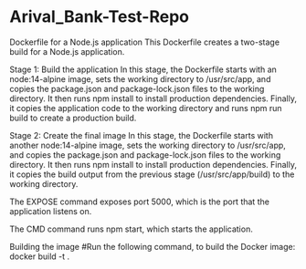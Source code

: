 # Arival_Bank-Test-Repo
Dockerfile for a Node.js application
This Dockerfile creates a two-stage build for a Node.js application.

Stage 1: Build the application
In this stage, the Dockerfile starts with an node:14-alpine image, sets the working directory to /usr/src/app, and copies the package.json and package-lock.json files to the working directory. It then runs npm install to install production dependencies. Finally, it copies the application code to the working directory and runs npm run build to create a production build.

Stage 2: Create the final image
In this stage, the Dockerfile starts with another node:14-alpine image, sets the working directory to /usr/src/app, and copies the package.json and package-lock.json files to the working directory. It then runs npm install to install production dependencies. Finally, it copies the build output from the previous stage (/usr/src/app/build) to the working directory.

The EXPOSE command exposes port 5000, which is the port that the application listens on.

The CMD command runs npm start, which starts the application.

Building the image
 #Run the following command, to build the Docker image:
docker build -t <image-name> .
